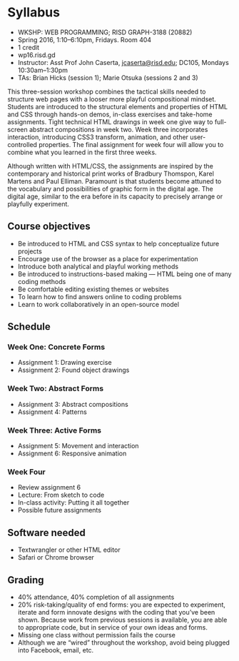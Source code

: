 # Syllabus

* WKSHP: WEB PROGRAMMING; RISD GRAPH-3188 (20882)
* Spring 2016, 1:10–6:10pm, Fridays. Room 404
* 1 credit
* wp16.risd.gd
* Instructor: Asst Prof John Caserta, jcaserta@risd.edu; DC105, Mondays 10:30am–1:30pm
* TAs: Brian Hicks (session 1); Marie Otsuka (sessions 2 and 3)

This three-session workshop combines the tactical skills needed to structure web pages with a looser more playful compositional mindset. Students are introduced to the structural elements and properties of HTML and CSS through hands-on demos, in-class exercises and take-home assignments. Tight technical HTML drawings in week one give way to full-screen abstract compositions in week two. Week three incorporates interaction, introducing CSS3 transform, animation, and other user-controlled properties. The final assignment for week four will allow you to combine what you learned in the first three weeks.

Although written with HTML/CSS, the assignments are inspired by the contemporary and historical print works of Bradbury Thomspon, Karel Martens and Paul Elliman. Paramount is that students become attuned to the vocabulary and possibilities of graphic form in the digital age. The digital age, similar to the era before in its capacity to precisely arrange or playfully experiment.

## Course objectives
* Be introduced to HTML and CSS syntax to help conceptualize future projects
* Encourage use of the browser as a place for experimentation
* Introduce both analytical and playful working methods
* Be introduced to instructions-based making — HTML being one of many coding methods
* Be comfortable editing existing themes or websites
* To learn how to find answers online to coding problems
* Learn to work collaboratively in an open-source model

## Schedule
### Week One: Concrete Forms
* Assignment 1: Drawing exercise
* Assignment 2: Found object drawings

### Week Two: Abstract Forms
* Assignment 3: Abstract compositions
* Assignment 4: Patterns

### Week Three: Active Forms
* Assignment 5: Movement and interaction
* Assignment 6: Responsive animation

### Week Four
* Review assignment 6
* Lecture: From sketch to code
* In-class activity: Putting it all together
* Possible future assignments

## Software needed
* Textwrangler or other HTML editor
* Safari or Chrome browser


## Grading
* 40% attendance, 40% completion of all assignments
* 20% risk-taking/quality of end forms: you are expected to experiment, iterate and form innovate designs with the coding that you’ve been shown. Because work from previous sessions is available, you are able to appropriate code, but in service of your own ideas and forms.
* Missing one class without permission fails the course
* Although we are “wired” throughout the workshop, avoid being plugged into Facebook, email, etc.
